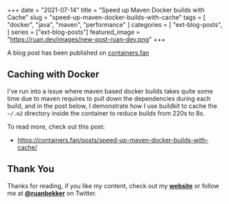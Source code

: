 +++
date = "2021-07-14"
title = "Speed up Maven Docker builds with Cache"
slug = "speed-up-maven-docker-builds-with-cache"
tags = [
    "docker",
    "java",
    "maven",
    "performance"
]
categories = [
    "ext-blog-posts",
]
series = ["ext-blog-posts"]
featured_image = "https://ruan.dev/images/new-post-ruan-dev.png"
+++

A blog post has been published on [containers.fan](https://containers.fan)

## Caching with Docker

I've run into a issue where maven based docker builds takes quite some time due to maven requires to pull down the dependencies during each build, and in the post below, I demonstrate how I use buildkit to cache the `~/.m2` directory inside the container to reduce builds from 220s to 8s.

To read more, check out this post:
- https://containers.fan/posts/speed-up-maven-docker-builds-with-cache/

## Thank You

Thanks for reading, if you like my content, check out my **[website](https://ruan.dev)** or follow me at **[@ruanbekker](https://twitter.com/ruanbekker)** on Twitter.
